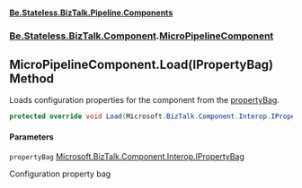 #### [Be.Stateless.BizTalk.Pipeline.Components](README.md 'README')
### [Be.Stateless.BizTalk.Component](Be.Stateless.BizTalk.Component.md 'Be.Stateless.BizTalk.Component').[MicroPipelineComponent](MicroPipelineComponent.md 'Be.Stateless.BizTalk.Component.MicroPipelineComponent')

## MicroPipelineComponent.Load(IPropertyBag) Method

Loads configuration properties for the component from the [propertyBag](MicroPipelineComponent.Load(IPropertyBag).md#Be.Stateless.BizTalk.Component.MicroPipelineComponent.Load(Microsoft.BizTalk.Component.Interop.IPropertyBag).propertyBag 'Be.Stateless.BizTalk.Component.MicroPipelineComponent.Load(Microsoft.BizTalk.Component.Interop.IPropertyBag).propertyBag').

```csharp
protected override void Load(Microsoft.BizTalk.Component.Interop.IPropertyBag propertyBag);
```
#### Parameters

<a name='Be.Stateless.BizTalk.Component.MicroPipelineComponent.Load(Microsoft.BizTalk.Component.Interop.IPropertyBag).propertyBag'></a>

`propertyBag` [Microsoft.BizTalk.Component.Interop.IPropertyBag](https://docs.microsoft.com/en-us/dotnet/api/Microsoft.BizTalk.Component.Interop.IPropertyBag 'Microsoft.BizTalk.Component.Interop.IPropertyBag')

Configuration property bag